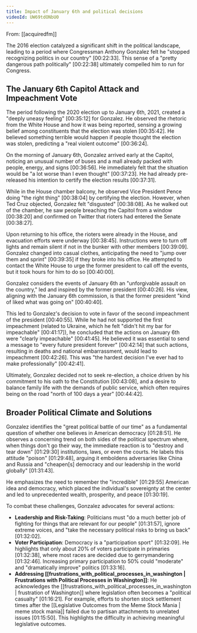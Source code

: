 ```yaml
---
title: Impact of January 6th and political decisions
videoId: UW69tdONbU0
---
```


From: [[acquiredfm]] <br/> 

The 2016 election catalyzed a significant shift in the political landscape, leading to a period where Congressman Anthony Gonzalez felt he "stopped recognizing politics in our country" <a class="yt-timestamp" data-t="00:22:33">[00:22:33]</a>. This sense of a "pretty dangerous path politically" <a class="yt-timestamp" data-t="00:22:38">[00:22:38]</a> ultimately compelled him to run for Congress.

## The January 6th Capitol Attack and Impeachment Vote

The period following the 2020 election up to January 6th, 2021, created a "deeply uneasy feeling" <a class="yt-timestamp" data-t="00:35:12">[00:35:12]</a> for Gonzalez. He observed the rhetoric from the White House and how it was being reported, sensing a growing belief among constituents that the election was stolen <a class="yt-timestamp" data-t="00:35:42">[00:35:42]</a>. He believed something terrible would happen if people thought the election was stolen, predicting a "real violent outcome" <a class="yt-timestamp" data-t="00:36:24">[00:36:24]</a>.

On the morning of January 6th, Gonzalez arrived early at the Capitol, noticing an unusual number of buses and a mall already packed with people, energy, and signs <a class="yt-timestamp" data-t="00:36:56">[00:36:56]</a>. He immediately felt that the situation would be "a lot worse than I even thought" <a class="yt-timestamp" data-t="00:37:23">[00:37:23]</a>. He had already pre-released his intention to certify the election results <a class="yt-timestamp" data-t="00:37:31">[00:37:31]</a>.

While in the House chamber balcony, he observed Vice President Pence doing "the right thing" <a class="yt-timestamp" data-t="00:38:04">[00:38:04]</a> by certifying the election. However, when Ted Cruz objected, Gonzalez felt "disgusted" <a class="yt-timestamp" data-t="00:38:08">[00:38:08]</a>. As he walked out of the chamber, he saw people breaching the Capitol from a window <a class="yt-timestamp" data-t="00:38:20">[00:38:20]</a> and confirmed on Twitter that rioters had entered the Senate <a class="yt-timestamp" data-t="00:38:27">[00:38:27]</a>.

Upon returning to his office, the rioters were already in the House, and evacuation efforts were underway <a class="yt-timestamp" data-t="00:38:45">[00:38:45]</a>. Instructions were to turn off lights and remain silent if not in the bunker with other members <a class="yt-timestamp" data-t="00:39:09">[00:39:09]</a>. Gonzalez changed into casual clothes, anticipating the need to "jump over them and sprint" <a class="yt-timestamp" data-t="00:39:35">[00:39:35]</a> if they broke into his office. He attempted to contact the White House to urge the former president to call off the events, but it took hours for him to do so <a class="yt-timestamp" data-t="00:40:00">[00:40:00]</a>.

Gonzalez considers the events of January 6th an "unforgivable assault on the country," led and inspired by the former president <a class="yt-timestamp" data-t="00:40:26">[00:40:26]</a>. His view, aligning with the January 6th commission, is that the former president "kind of liked what was going on" <a class="yt-timestamp" data-t="00:40:40">[00:40:40]</a>.

This led to Gonzalez's decision to vote in favor of the second impeachment of the president <a class="yt-timestamp" data-t="00:40:55">[00:40:55]</a>. While he had not supported the first impeachment (related to Ukraine, which he felt "didn't hit my bar for impeachable" <a class="yt-timestamp" data-t="00:41:17">[00:41:17]</a>), he concluded that the actions on January 6th were "clearly impeachable" <a class="yt-timestamp" data-t="00:41:45">[00:41:45]</a>. He believed it was essential to send a message to "every future president forever" <a class="yt-timestamp" data-t="00:42:14">[00:42:14]</a> that such actions, resulting in deaths and national embarrassment, would lead to impeachment <a class="yt-timestamp" data-t="00:42:26">[00:42:26]</a>. This was "the hardest decision I've ever had to make professionally" <a class="yt-timestamp" data-t="00:42:41">[00:42:41]</a>.

Ultimately, Gonzalez decided not to seek re-election, a choice driven by his commitment to his oath to the Constitution <a class="yt-timestamp" data-t="00:43:08">[00:43:08]</a>, and a desire to balance family life with the demands of public service, which often requires being on the road "north of 100 days a year" <a class="yt-timestamp" data-t="00:44:42">[00:44:42]</a>.

## Broader Political Climate and Solutions

Gonzalez identifies the "great political battle of our time" as a fundamental question of whether one believes in American democracy <a class="yt-timestamp" data-t="01:28:51">[01:28:51]</a>. He observes a concerning trend on both sides of the political spectrum where, when things don't go their way, the immediate reaction is to "destroy and tear down" <a class="yt-timestamp" data-t="01:29:30">[01:29:30]</a> institutions, laws, or even the courts. He labels this attitude "poison" <a class="yt-timestamp" data-t="01:29:48">[01:29:48]</a>, arguing it emboldens adversaries like China and Russia and "cheapen[s] democracy and our leadership in the world globally" <a class="yt-timestamp" data-t="01:31:43">[01:31:43]</a>.

He emphasizes the need to remember the "incredible" <a class="yt-timestamp" data-t="01:29:55">[01:29:55]</a> American idea and democracy, which placed the individual's sovereignty at the center and led to unprecedented wealth, prosperity, and peace <a class="yt-timestamp" data-t="01:30:19">[01:30:19]</a>.

To combat these challenges, Gonzalez advocates for several actions:
*   **Leadership and Risk-Taking**: Politicians must "do a much better job of fighting for things that are relevant for our people" <a class="yt-timestamp" data-t="01:31:57">[01:31:57]</a>, ignore extreme voices, and "take the necessary political risks to bring us back" <a class="yt-timestamp" data-t="01:32:02">[01:32:02]</a>.
*   **Voter Participation**: Democracy is a "participation sport" <a class="yt-timestamp" data-t="01:32:09">[01:32:09]</a>. He highlights that only about 20% of voters participate in primaries <a class="yt-timestamp" data-t="01:32:38">[01:32:38]</a>, where most races are decided due to gerrymandering <a class="yt-timestamp" data-t="01:32:46">[01:32:46]</a>. Increasing primary participation to 50% could "moderate" and "dramatically improve" politics <a class="yt-timestamp" data-t="01:33:16">[01:33:16]</a>.
*   **Addressing [[frustrations_with_political_processes_in_washington | Frustrations with Political Processes in Washington]]**: He acknowledges the [[frustrations_with_political_processes_in_washington | frustration of Washington]] where legislation often becomes a "political casualty" <a class="yt-timestamp" data-t="01:16:21">[01:16:21]</a>. For example, efforts to shorten stock settlement times after the [[Legislative Outcomes from the Meme Stock Mania | meme stock mania]] failed due to partisan attachments to unrelated issues <a class="yt-timestamp" data-t="01:15:50">[01:15:50]</a>. This highlights the difficulty in achieving meaningful legislative outcomes.